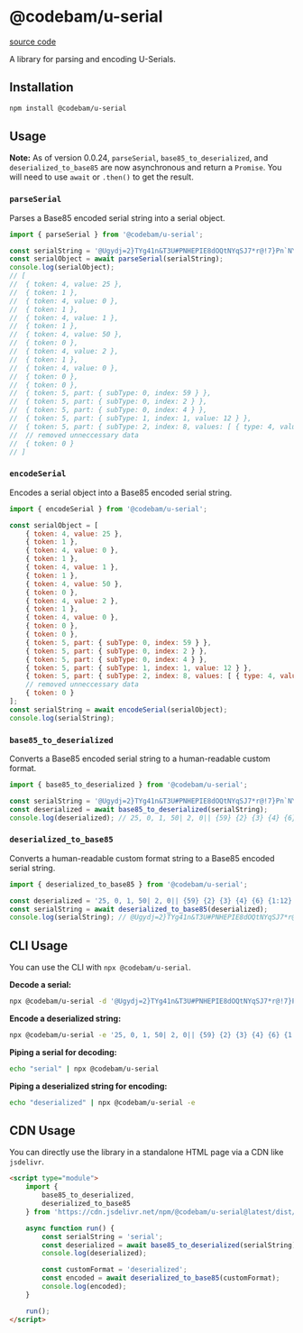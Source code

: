 # @codebam/u-serial

[source code](https://github.com/codebam/serial-mutation-engine)

A library for parsing and encoding U-Serials.

## Installation

```bash
npm install @codebam/u-serial
```

## Usage

**Note:** As of version 0.0.24, `parseSerial`, `base85_to_deserialized`, and `deserialized_to_base85` are now asynchronous and return a `Promise`. You will need to use `await` or `.then()` to get the result.

### `parseSerial`

Parses a Base85 encoded serial string into a serial object.

```javascript
import { parseSerial } from '@codebam/u-serial';

const serialString = '@Ugydj=2}TYg41n&T3U#PNHEPIE8dOQtNYqSJ7*r@!7}Pn`NYqT!NYqT!NYqT!NYqSJE>xm!p;DqoqDrE/pzfglphBT?q1vGmm8e{(Kd3mUbf{aXTc}&8Tc}&8Tc}&8Tc}&8Tc}&8Td1QRXi<w=)S?!(s6{PmQHMIzp$>JZLq#+$E-o%EA}%g2E-o%6A}%g2E-nrp#^w?L';
const serialObject = await parseSerial(serialString);
console.log(serialObject);
// [
// 	{ token: 4, value: 25 },
// 	{ token: 1 },
// 	{ token: 4, value: 0 },
// 	{ token: 1 },
// 	{ token: 4, value: 1 },
// 	{ token: 1 },
// 	{ token: 4, value: 50 },
// 	{ token: 0 },
// 	{ token: 4, value: 2 },
// 	{ token: 1 },
// 	{ token: 4, value: 0 },
// 	{ token: 0 },
// 	{ token: 0 },
// 	{ token: 5, part: { subType: 0, index: 59 } },
// 	{ token: 5, part: { subType: 0, index: 2 } },
// 	{ token: 5, part: { subType: 0, index: 4 } },
// 	{ token: 5, part: { subType: 1, index: 1, value: 12 } },
// 	{ token: 5, part: { subType: 2, index: 8, values: [ { type: 4, value: 14 } ] } },
// 	// removed unneccessary data
// 	{ token: 0 }
// ]
```

### `encodeSerial`

Encodes a serial object into a Base85 encoded serial string.

```javascript
import { encodeSerial } from '@codebam/u-serial';

const serialObject = [
	{ token: 4, value: 25 },
	{ token: 1 },
	{ token: 4, value: 0 },
	{ token: 1 },
	{ token: 4, value: 1 },
	{ token: 1 },
	{ token: 4, value: 50 },
	{ token: 0 },
	{ token: 4, value: 2 },
	{ token: 1 },
	{ token: 4, value: 0 },
	{ token: 0 },
	{ token: 0 },
	{ token: 5, part: { subType: 0, index: 59 } },
	{ token: 5, part: { subType: 0, index: 2 } },
	{ token: 5, part: { subType: 0, index: 4 } },
	{ token: 5, part: { subType: 1, index: 1, value: 12 } },
	{ token: 5, part: { subType: 2, index: 8, values: [ { type: 4, value: 14 } ] } },
	// removed unneccessary data
	{ token: 0 }
];
const serialString = await encodeSerial(serialObject);
console.log(serialString);
```

### `base85_to_deserialized`

Converts a Base85 encoded serial string to a human-readable custom format.

```javascript
import { base85_to_deserialized } from '@codebam/u-serial';

const serialString = '@Ugydj=2}TYg41n&T3U#PNHEPIE8dOQtNYqSJ7*r@!7}Pn`NYqT!NYqT!NYqT!NYqSJE>xm!p;DqoqDrE/pzfglphBT?q1vGmm8e{(Kd3mUbf{aXTc}&8Tc}&8Tc}&8Tc}&8Tc}&8Td1QRXi<w=)S?!(s6{PmQHMIzp$>JZLq#+$E-o%EA}%g2E-o%6A}%g2E-nrp#^w?L';
const deserialized = await base85_to_deserialized(serialString);
console.log(deserialized); // 25, 0, 1, 50| 2, 0|| {59} {2} {3} {4} {6} {1:12} {20} {66} {65} {73} {16} {32} {16} {51} {65} {73} {65} {73} {65} {73} {65} {73} {44} {4} {43} {68} {65} {66} {16} {27} {31} {32} {44} {54} {4} {4} {44} {31} {24} {52} {43} {43} {43} {43} {43} {43} {43} {43} {43} {43} {43} {43} {3:58} {5} {5} {5} {5} {5} {5} {5} {5} {5} {3} {3} {3} {3} {3} {3} {8:[14 14 14 14 14 2 14 14 14 14 14 14 6 2 14 14 14 14 bb14 14]}| "c", 71|
```

### `deserialized_to_base85`

Converts a human-readable custom format string to a Base85 encoded serial string.

```javascript
import { deserialized_to_base85 } from '@codebam/u-serial';

const deserialized = '25, 0, 1, 50| 2, 0|| {59} {2} {3} {4} {6} {1:12} {20} {66} {65} {73} {16} {32} {16} {51} {65} {73} {65} {73} {65} {73} {65} {73} {44} {4} {43} {68} {65} {66} {16} {27} {31} {32} {44} {54} {4} {4} {44} {31} {24} {52} {43} {43} {43} {43} {43} {43} {43} {43} {43} {43} {43} {43} {3:58} {5} {5} {5} {5} {5} {5} {5} {5} {5} {3} {3} {3} {3} {3} {3} {8:[14 14 14 14 14 2 14 14 14 14 14 14 6 2 14 14 14 14 bb14 14]}| "c", 71|';
const serialString = await deserialized_to_base85(deserialized);
console.log(serialString); // @Ugydj=2}TYg41n&T3U#PNHEPIE8dOQtNYqSJ7*r@!7}Pn`NYqT!NYqT!NYqT!NYqSJE>xm!p;DqoqDrE/pzfglphBT?q1vGmm8e{(Kd3mUbf{aXTc}&8Tc}&8Tc}&8Tc}&8Tc}&8Td1QRXi<w=)S?!(s6{PmQHMIzp$>JZLq#+$E-o%EA}%g2E-o%6A}%g2E-nrp#^w?L
```

## CLI Usage

You can use the CLI with `npx @codebam/u-serial`.

**Decode a serial:**

```bash
npx @codebam/u-serial -d '@Ugydj=2}TYg41n&T3U#PNHEPIE8dOQtNYqSJ7*r@!7}Pn`NYqT!NYqT!NYqT!NYqSJE>xm!p;DqoqDrE/pzfglphBT?q1vGmm8e{(Kd3mUbf{aXTc}&8Tc}&8Tc}&8Tc}&8Tc}&8Td1QRXi<w=)S?!(s6{PmQHMIzp$>JZLq#+$E-o%EA}%g2E-o%6A}%g2E-nrp#^w?L'
```

**Encode a deserialized string:**

```bash
npx @codebam/u-serial -e '25, 0, 1, 50| 2, 0|| {59} {2} {3} {4} {6} {1:12} {20} {66} {65} {73} {16} {32} {16} {51} {65} {73} {65} {73} {65} {73} {65} {73} {44} {4} {43} {68} {65} {66} {16} {27} {31} {32} {44} {54} {4} {4} {44} {31} {24} {52} {43} {43} {43} {43} {43} {43} {43} {43} {43} {43} {43} {43} {3:58} {5} {5} {5} {5} {5} {5} {5} {5} {5} {3} {3} {3} {3} {3} {3} {8:[14 14 14 14 14 2 14 14 14 14 14 14 6 2 14 14 14 14 bb14 14]}| "c", 71|'
```

**Piping a serial for decoding:**

```bash
echo "serial" | npx @codebam/u-serial
```

**Piping a deserialized string for encoding:**

```bash
echo "deserialized" | npx @codebam/u-serial -e
```

## CDN Usage

You can directly use the library in a standalone HTML page via a CDN like `jsdelivr`.

```html
<script type="module">
	import {
		base85_to_deserialized,
		deserialized_to_base85
	} from 'https://cdn.jsdelivr.net/npm/@codebam/u-serial@latest/dist/api.js';

	async function run() {
		const serialString = 'serial';
		const deserialized = await base85_to_deserialized(serialString);
		console.log(deserialized);

		const customFormat = 'deserialized';
		const encoded = await deserialized_to_base85(customFormat);
		console.log(encoded);
	}

	run();
</script>
```

